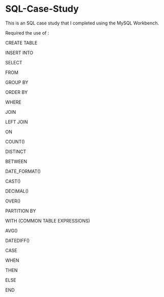 # SQL-Case-Study
This is an SQL case study that I completed using the MySQL Workbench.

Required the use of :

CREATE TABLE

INSERT INTO

SELECT

FROM

GROUP BY

ORDER BY

WHERE

JOIN

LEFT JOIN

ON

COUNT()

DISTINCT

BETWEEN

DATE_FORMAT()

CAST()

DECIMAL()

OVER()

PARTITION BY

WITH (COMMON TABLE EXPRESSIONS)

AVG()

DATEDIFF()

CASE

WHEN

THEN

ELSE

END

